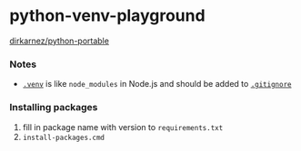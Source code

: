 python-venv-playground
=================
[dirkarnez/python-portable](https://github.com/dirkarnez/python-portable)

### Notes
- [`.venv`](./.venv) is like `node_modules` in Node.js and should be added to [`.gitignore`](./.gitignore)

### Installing packages
1. fill in package name with version to `requirements.txt`
2. `install-packages.cmd`
